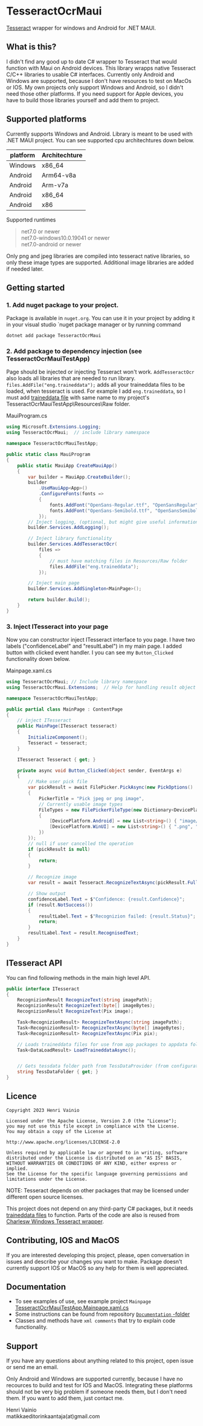 # TesseractOcrMaui

[Tesseract](https://github.com/tesseract-ocr/tesseract) wrapper for windows and Android for .NET MAUI.

## What is this?

I didn't find any good up to date C# wrapper to Tesseract that would function with Maui on Android devices. This library wrapps native Tesseract C/C++ libraries to usable C# interfaces. Currently only Android and Windows are supported, because I don't have resources to test on MacOs or IOS. My own projects only support Windows and Android, so I didn't need those other platforms. If you need support for Apple devices, you have to build those libraries yourself and add them to project.

## Supported platforms

Currently supports Windows and Android. Library is meant to be used with .NET MAUI project. You can see supported cpu architechtures down below.

| platform | Architechture |
| -------- | ------------- |
| Windows  | x86_64        |
| Android  | Arm64-v8a     |
| Android  | Arm-v7a       |
| Android  | x86_64        |
| Android  | x86           |

Supported runtimes

> net7.0 or newer  
> net7.0-windows10.0.19041 or newer  
> net7.0-android or newer

Only png and jpeg libraries are compiled into tesseract native libraries, so only these image types are supported. Additional image libraries are added if needed later.

## Getting started

### 1. Add nuget package to your project.

Package is available in `nuget.org`. You can use it in your project by adding it in your visual studio `nuget package manager or by running command

```powershell
dotnet add package TesseractOcrMaui
```

### 2. Add package to dependency injection (see TesseractOcrMauiTestApp)

Page should be injected or injecting Tesseract won't work. `AddTesseractOcr` also loads all libraries that are needed to run library. `files.AddFile("eng.traineddata");` adds all your traineddata files to be loaded, when tesseract is used. For example I add `eng.traineddata`, so I must add [traineddata file](https://github.com/tesseract-ocr/tessdata/) with same name to my project's TesseractOcrMauiTestApp\Resources\Raw folder.

MauiProgram.cs

```csharp
using Microsoft.Extensions.Logging;
using TesseractOcrMaui;  // include library namespace

namespace TesseractOcrMauiTestApp;

public static class MauiProgram
{
    public static MauiApp CreateMauiApp()
    {
        var builder = MauiApp.CreateBuilder();
        builder
            .UseMauiApp<App>()
            .ConfigureFonts(fonts =>
            {
                fonts.AddFont("OpenSans-Regular.ttf", "OpenSansRegular");
                fonts.AddFont("OpenSans-Semibold.ttf", "OpenSansSemibold");
            });
        // Inject logging, (optional, but might give useful information)
        builder.Services.AddLogging();

        // Inject library functionality
        builder.Services.AddTesseractOcr(
            files =>
            {
                // must have matching files in Resources/Raw folder
                files.AddFile("eng.traineddata");
            });

        // Inject main page
        builder.Services.AddSingleton<MainPage>();

        return builder.Build();
    }
}
```

### 3. Inject ITesseract into your page

Now you can constructor inject ITesseract interface to you page. I have two labels ("confidenceLabel" and "resultLabel") in my main page. I added button with clicked event handler. I you can see my `Button_Clicked` functionality down below.

Mainpage.xaml.cs

```csharp
using TesseractOcrMaui; // Include library namespace
using TesseractOcrMaui.Extensions;  // Help for handling result object from recognizion

namespace TesseractOcrMauiTestApp;

public partial class MainPage : ContentPage
{
    // inject ITesseract
    public MainPage(ITesseract tesseract)
    {
        InitializeComponent();
        Tesseract = tesseract;
    }

    ITesseract Tesseract { get; }

    private async void Button_Clicked(object sender, EventArgs e)
    {
        // Make user pick file
        var pickResult = await FilePicker.PickAsync(new PickOptions()
        {
            PickerTitle = "Pick jpeg or png image",
            // Currently usable image types
            FileTypes = new FilePickerFileType(new Dictionary<DevicePlatform, IEnumerable<string>>()
            {
                [DevicePlatform.Android] = new List<string>() { "image/png", "image/jpeg" },
                [DevicePlatform.WinUI] = new List<string>() { ".png", ".jpg", ".jpeg" },
            })
        });
        // null if user cancelled the operation
        if (pickResult is null)
        {
            return;
        }

        // Recognize image
        var result = await Tesseract.RecognizeTextAsync(pickResult.FullPath);

        // Show output
        confidenceLabel.Text = $"Confidence: {result.Confidence}";
        if (result.NotSuccess())
        {
            resultLabel.Text = $"Recognizion failed: {result.Status}";
            return;
        }
        resultLabel.Text = result.RecognisedText;
    }
}
```

## ITesseract API

You can find following methods in the main high level API.

```csharp
public interface ITesseract
{
    RecognizionResult RecognizeText(string imagePath);
    RecognizionResult RecognizeText(byte[] imageBytes);
    RecognizionResult RecognizeText(Pix image);

    Task<RecognizionResult> RecognizeTextAsync(string imagePath);
    Task<RecognizionResult> RecognizeTextAsync(byte[] imageBytes);
    Task<RecognizionResult> RecognizeTextAsync(Pix pix);

    // Loads traineddata files for use from app packages to appdata folder
    Task<DataLoadResult> LoadTraineddataAsync();


    // Gets tessdata folder path from TessDataProvider (from configuration)
    string TessDataFolder { get; }
}
```

## Licence

```
Copyright 2023 Henri Vainio

Licensed under the Apache License, Version 2.0 (the "License");
you may not use this file except in compliance with the License.
You may obtain a copy of the License at

http://www.apache.org/licenses/LICENSE-2.0

Unless required by applicable law or agreed to in writing, software
distributed under the License is distributed on an "AS IS" BASIS,
WITHOUT WARRANTIES OR CONDITIONS OF ANY KIND, either express or implied.
See the License for the specific language governing permissions and
limitations under the License.
```

NOTE: Tesseract depends on other packages that may be licensed under different open source licenses.

This project does not depend on any third-party C# packages, but it needs [traineddata files](https://github.com/tesseract-ocr/tessdata/) to function. Parts of the code are also is reused from [Charlesw Windows Tesseract wrapper](https://github.com/charlesw/tesseract).

## Contributing, IOS and MacOS

If you are interested developing this project, please, open conversation in issues and describe your changes you want to make. Package doesn't currently support IOS or MacOS so any help for them is well appreciated.

## Documentation 
- To see examples of use, see example project `Mainpage` [TesseractOcrMauiTestApp.Mainpage.xaml.cs](https://github.com/henrivain/TesseractOcrMaui/blob/master/TesseractOcrMauiTestApp/MainPage.xaml.cs)
- Some instructions can be found from repository [`Documentation` -folder](https://github.com/henrivain/TesseractOcrMaui/tree/master/Documentation) 
- Classes and methods have `xml comments` that try to explain code functionality.

## Support

If you have any questions about anything related to this project, open issue or send me an email.

Only Android and Windows are supported currently, because I have no recources to build and test for IOS and MacOS. Integrating these platforms should not be very big problem if someone needs them, but I don't need them. If you want to add them, just contact me.

Henri Vainio  
matikkaeditorinkaantaja(at)gmail.com
